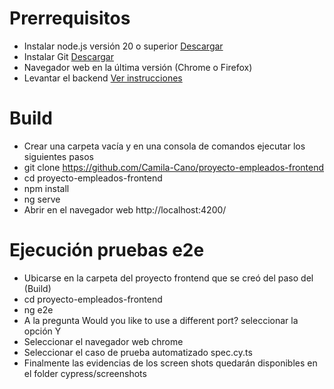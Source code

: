 # Prerrequisitos
- Instalar node.js versión 20 o superior [Descargar](https://nodejs.org/en)
- Instalar Git [Descargar](https://git-scm.com/downloads)
- Navegador web en la última versión (Chrome o Firefox)
- Levantar el backend [Ver instrucciones](https://github.com/Camila-Cano/proyecto-empleados-backend)

# Build
- Crear una carpeta vacía y en una consola de comandos ejecutar los siguientes pasos
- git clone https://github.com/Camila-Cano/proyecto-empleados-frontend 
- cd proyecto-empleados-frontend
- npm install
- ng serve
- Abrir en el navegador web http://localhost:4200/

# Ejecución pruebas e2e
- Ubicarse en la carpeta del proyecto frontend que se creó del paso del (Build)
- cd proyecto-empleados-frontend
- ng e2e
- A la pregunta Would you like to use a different port? seleccionar la opción Y
- Seleccionar el navegador web chrome
- Seleccionar el caso de prueba automatizado spec.cy.ts
- Finalmente las evidencias de los screen shots quedarán disponibles en el folder cypress/screenshots
